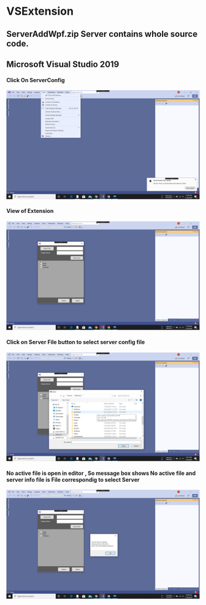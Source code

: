 # VSExtension

## ServerAddWpf.zip Server contains whole source code.

## Microsoft Visual Studio 2019 

#### Click On ServerConfig
![Click On ServerConfig](/Media/start.png)

#### View of Extension
![View of Extension](/Media/view.png)

#### Click on Server File button to select  server config file 
![Click on Server File button to select  server config file ](/Media/selectServerConfigFile.png)

#### No active file is open in editor , So message box shows No active file and server info file is File correspondig to select Server
![No active file is open in editor , So message box shows No active file and server info file is File correspondig to select Server  ](/Media/selectClickWithNoFile.png)
